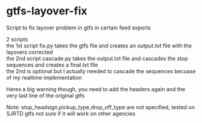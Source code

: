 # gtfs-layover-fix
Script to fix layover problem in gtfs in certain feed exports

2 scripts  
the 1st script fix.py takes the gtfs file and creates an output.txt file with the layovers corrected  
the 2nd script cascade.py takes the output.txt file and cascades the stop sequences and creates a final.txt file  
the 2nd is optional but I actually needed to cascade the sequences becuase of my realtime implementation

Heres a big warning though, you need to add the headers again and the very last line of the original gtfs

Note: stop_headsign,pickup_type,drop_off_type are not specified, tested on SJRTD gtfs not sure if it will work on other agencies
